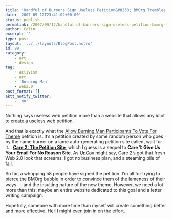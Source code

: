 ```yaml
---
title: 'Handful of Burners Sign Useless Petition&#8230; BMOrg Trembles In Fear!'
date: '2007-09-12T23:41:02+00:00'
status: publish
permalink: /2007/09/12/handful-of-burners-sign-useless-petition-bmorg-trembles-in-fear
author: Colin
excerpt: ''
type: post
layout: '../../layouts/BlogPost.astro'
id: 99
category:
    - art
    - design
tag:
    - activism
    - art
    - 'Burning Man'
    - web2.0
post_format: []
aktt_notify_twitter:
    - 'no'
---
```

Nothing says useless web petition more than a website that allows any idiot to create a useless web petition.

And that is exactly what the [Allow Burning Man Participants To Vote For Theme](https://www.thepetitionsite.com/1/let-us-choose-burning-man-theme) petition is. It’s a petition created by some random person who goes by the name burner on a lame auto-generating petition site called, wait for it… [**Care 2: The Petition Site**](https://www.thepetitionsite.com), which I guess is a sequel to **Care 1: Give Us Your Email For No Reason Site**. As [UnCov](https://www.uncov.com/) might say, Care 2’s got that fresh Web 2.0 look that screams, I got no business plan, and a steaming pile of fail.

So far, a whopping 58 people have signed the petition. I’m all for trying to pierce the BMOrg bubble in order to convince them of the lameness of their ways — and the insulting nature of the new theme. However, we need a lot more than this: maybe an entire website dedicated to this goal and a letter writing campaign.

Hopefully, someone with more time than myself will create something better and more effective. Hell I might even join in on the effort.